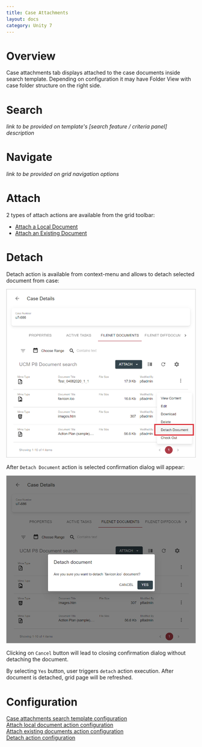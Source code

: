 ```yaml
---
title: Case Attachments
layout: docs
category: Unity 7
---
```

# Overview

Case attachments tab displays attached to the case documents inside search template. Depending on configuration 
it may have Folder View with case folder structure on the right side.  

# Search

*link to be provided on template's [search feature / criteria panel] description*

# Navigate

*link to be provided on grid navigation options*

# Attach

2 types of attach actions are available from the grid toolbar:

- [Attach a Local Document](./attach-document)  
- [Attach an Existing Document](./attach-existing-document) 

# Detach

Detach action is available from context-menu and allows to detach selected document from case:

![Attachments context-menu](case-attachments/images/detach-document.png)

After `Detach Document` action is selected confirmation dialog will appear:

![Confirmation dialog](case-attachments/images/detach-document-confirmation.png)

Clicking on `Cancel` button will lead to closing confirmation dialog without detaching the document.

By selecting `Yes` button, user triggers `detach` action execution. After document is detached, grid page will be 
refreshed.

# Configuration

[Case attachments search template configuration](../../configuration/search-templates/case-attachments)  
[Attach local document action configuration](../../configuration/actions/attach-document)  
[Attach existing documents action configuration](../../configuration/actions/attach-existing-documents)  
[Detach action configuration](../../configuration/actions/detach-document)  
